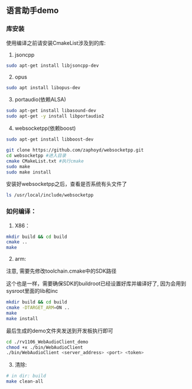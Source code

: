 
## 语言助手demo

### 库安装

使用编译之前请安装CmakeList涉及到的库:

1. jsoncpp

```sh
sudo apt-get install libjsoncpp-dev
```

2. opus

```sh
sudo apt install libopus-dev
```

3. portaudio(依赖ALSA)

```sh
sudo apt-get install libasound-dev
sudo apt-get -y install libportaudio2
```

4. websocketpp(依赖boost)

```sh
sudo apt-get install libboost-dev

git clone https://github.com/zaphoyd/websocketpp.git
cd websocketpp #进入目录
cmake CMakeList.txt #执行cmake
sudo make
sudo make install
```

安装好websocketpp之后，查看是否系统有头文件了

```sh
ls /usr/local/include/websocketpp
```

### 如何编译：

1. X86： 
```sh
mkdir build && cd build
cmake ..
make
```

2. arm:

注意, 需要先修改toolchain.cmake中的SDK路径

这个也是一样，需要确保SDK的buildroot已经设置好库并编译好了, 因为会用到sysroot里面的lib和inc

```sh
mkdir build && cd build
cmake -DTARGET_ARM=ON ..
make
make install
```

最后生成的demo文件夹发送到开发板执行即可

```sh
cd ./rv1106_WebAudioClient_demo
chmod +x ./bin/WebAudioClient
./bin/WebAudioClient <server_address> <port> <token>
```

3. 清除:

```sh
# in dir: build
make clean-all
```
